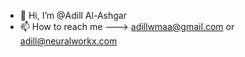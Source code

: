 - 👋 Hi, I’m @Adill Al-Ashgar
- 📫 How to reach me ---> adillwmaa@gmail.com or adill@neuralworkx.com

<!---
Adillwma/Adillwma is a ✨ special ✨ repository because its `README.md` (this file) appears on your GitHub profile.
You can click the Preview link to take a look at your changes.
--->
